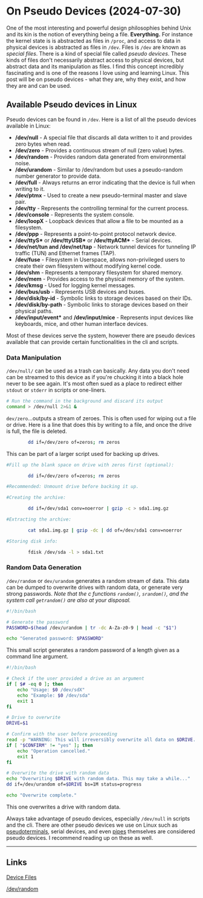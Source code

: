 # On Pseudo Devices (2024-07-30)
One of the most interesting and powerful design philosophies behind Unix and its kin is the notion of everything being a file. **Everything.** For instance the kernel state is is abstracted as files in `/proc`, and access to data in physical devices is abstracted as files in `/dev`. Files is `/dev` are known as *special files*. There is a kind of special file called *pseudo devices*. These kinds of files don't necessarily abstract access to physical devices, but abstract data and its manipulation as files. I find this concept incredibly fascinating and is one of the reasons I love using and learning Linux. This post will be on pseudo devices - what they are, why they exist, and how they are and can be used.
## Available Pseudo devices in Linux
Pseudo devices can be found in `/dev`. Here is a list of all the pseudo devices available in Linux:

* **/dev/null** - A special file that discards all data written to it and provides zero bytes when read.
* **/dev/zero** - Provides a continuous stream of null (zero value) bytes.
* **/dev/random** - Provides random data generated from environmental noise.
* **/dev/urandom** - Similar to /dev/random but uses a pseudo-random number generator to provide data.
* **/dev/full** - Always returns an error indicating that the device is full when writing to it.
* **/dev/ptmx** - Used to create a new pseudo-terminal master and slave pair.
* **/dev/tty** - Represents the controlling terminal for the current process.
* **/dev/console** - Represents the system console.
* **/dev/loopX** - Loopback devices that allow a file to be mounted as a filesystem.
* **/dev/ppp** - Represents a point-to-point protocol network device.
* **/dev/ttyS\*** or **/dev/ttyUSB\*** or **/dev/ttyACM\*** - Serial devices.
* **/dev/net/tun and /dev/net/tap** - Network tunnel devices for tunneling IP traffic (TUN) and Ethernet frames (TAP).
* **/dev/fuse** - Filesystem in Userspace, allows non-privileged users to create their own filesystem without modifying kernel code.
* **/dev/shm** - Represents a temporary filesystem for shared memory.
* **/dev/mem** - Provides access to the physical memory of the system.
* **/dev/kmsg** - Used for logging kernel messages.
* **/dev/bus/usb** - Represents USB devices and buses.
* **/dev/disk/by-id** - Symbolic links to storage devices based on their IDs.
* **/dev/disk/by-path** - Symbolic links to storage devices based on their physical paths.
* **/dev/input/event\*** and **/dev/input/mice** - Represents input devices like keyboards, mice, and other human interface devices.

Most of these devices serve the system, however there are pseudo devices available that can provide certain functionalities in the cli and scripts.

### Data Manipulation 

`/dev/null/` can be used as a trash can basically. Any data you don't need can be streamed to this device as if you're chucking it into a black hole never to be see again. It's most often sued as a place to redirect either `stdout` or `stderr` in scripts or one-liners.
```bash
# Run the command in the background and discard its output
command > /dev/null 2>&1 &
```

`dev/zero`...outputs a stream of zeroes. This is often used for wiping out a file or drive. Here is a line that does this by writing to a file, and once the drive is full, the file is deleted.

```bash
        dd if=/dev/zero of=zeros; rm zeros
```
This can be part of a larger script used for backing up drives.
    
```bash
#Fill up the blank space on drive with zeros first (optional):

        dd if=/dev/zero of=zeros; rm zeros

#Recommended: Unmount drive before backing it up.

#Creating the archive:

        dd if=/dev/sda1 conv=noerror | gzip -c > sda1.img.gz

#Extracting the archive:

        cat sda1.img.gz | gzip -dc | dd of=/dev/sda1 conv=noerror

#Storing disk info:

        fdisk /dev/sda -l > sda1.txt
```
### Random Data Generation
`/dev/random` or `dev/urandom` generates a random stream of data. This data can be dumped to overwrite drives with random data, or generate very strong passwords. *Note that the c functions `random()`, `srandom()`, and the system call `getrandom()` are also at your disposal.*

```bash
#!/bin/bash

# Generate the password
PASSWORD=$(head /dev/urandom | tr -dc A-Za-z0-9 | head -c "$1")

echo "Generated password: $PASSWORD"

```
This small script generates a random password of a length given as a command line argument.

```bash
#!/bin/bash

# Check if the user provided a drive as an argument
if [ $# -eq 0 ]; then
    echo "Usage: $0 /dev/sdX"
    echo "Example: $0 /dev/sda"
    exit 1
fi

# Drive to overwrite
DRIVE=$1

# Confirm with the user before proceeding
read -p "WARNING: This will irreversibly overwrite all data on $DRIVE. Are you sure? (yes/no): " CONFIRM
if [ "$CONFIRM" != "yes" ]; then
    echo "Operation cancelled."
    exit 1
fi

# Overwrite the drive with random data
echo "Overwriting $DRIVE with random data. This may take a while..."
dd if=/dev/urandom of=$DRIVE bs=1M status=progress

echo "Overwrite complete."

```
This one overwrites a drive with random data.

Always take advantage of pseudo devices, especially `/dev/null` in scripts and the cli. There are other pseudo devices we use on Linux such as [pseudoterminals](https://en.wikipedia.org/wiki/Pseudoterminal), serial devices, and even [pipes](https://man7.org/linux/man-pages/man2/pipe.2.html) themselves are considered pseudo devices. I recommend reading up on these as well.


---
## Links
[Device Files](https://en.wikipedia.org/wiki/Device_file)

[/dev/random](https://en.wikipedia.org/wiki//dev/random)

